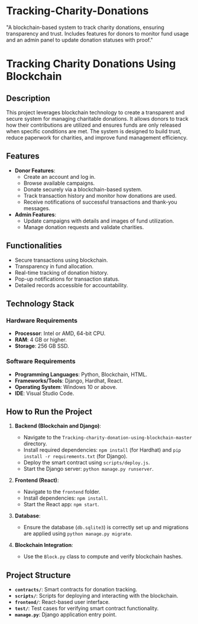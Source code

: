 # Tracking-Charity-Donations
"A blockchain-based system to track charity donations, ensuring transparency and trust. Includes features for donors to monitor fund usage and an admin panel to update donation statuses with proof."


# Tracking Charity Donations Using Blockchain

## Description
This project leverages blockchain technology to create a transparent and secure system for managing charitable donations. It allows donors to track how their contributions are utilized and ensures funds are only released when specific conditions are met. The system is designed to build trust, reduce paperwork for charities, and improve fund management efficiency.

## Features
- **Donor Features**:
  - Create an account and log in.
  - Browse available campaigns.
  - Donate securely via a blockchain-based system.
  - Track transaction history and monitor how donations are used.
  - Receive notifications of successful transactions and thank-you messages.
- **Admin Features**:
  - Update campaigns with details and images of fund utilization.
  - Manage donation requests and validate charities.

## Functionalities
- Secure transactions using blockchain.
- Transparency in fund allocation.
- Real-time tracking of donation history.
- Pop-up notifications for transaction status.
- Detailed records accessible for accountability.

## Technology Stack
### Hardware Requirements
- **Processor**: Intel or AMD, 64-bit CPU.
- **RAM**: 4 GB or higher.
- **Storage**: 256 GB SSD.

### Software Requirements
- **Programming Languages**: Python, Blockchain, HTML.
- **Frameworks/Tools**: Django, Hardhat, React.
- **Operating System**: Windows 10 or above.
- **IDE**: Visual Studio Code.

## How to Run the Project
1. **Backend (Blockchain and Django)**:
   - Navigate to the `Tracking-charity-donation-using-blockchain-master` directory.
   - Install required dependencies: `npm install` (for Hardhat) and `pip install -r requirements.txt` (for Django).
   - Deploy the smart contract using `scripts/deploy.js`.
   - Start the Django server: `python manage.py runserver`.

2. **Frontend (React)**:
   - Navigate to the `frontend` folder.
   - Install dependencies: `npm install`.
   - Start the React app: `npm start`.

3. **Database**:
   - Ensure the database (`db.sqlite3`) is correctly set up and migrations are applied using `python manage.py migrate`.

4. **Blockchain Integration**:
   - Use the `Block.py` class to compute and verify blockchain hashes.

## Project Structure
- **`contracts/`**: Smart contracts for donation tracking.
- **`scripts/`**: Scripts for deploying and interacting with the blockchain.
- **`frontend/`**: React-based user interface.
- **`test/`**: Test cases for verifying smart contract functionality.
- **`manage.py`**: Django application entry point.
